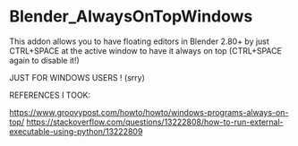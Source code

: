 # Blender_AlwaysOnTopWindows

This addon allows you to have floating editors in Blender 2.80+ by just CTRL+SPACE at the active window to have it always on top (CTRL+SPACE again to disable it!)

JUST FOR WINDOWS USERS ! (srry)



REFERENCES I TOOK:

https://www.groovypost.com/howto/howto/windows-programs-always-on-top/
https://stackoverflow.com/questions/13222808/how-to-run-external-executable-using-python/13222809

